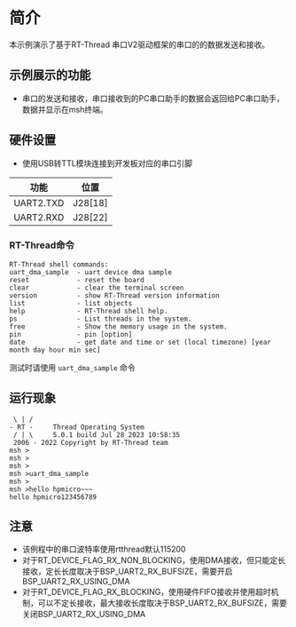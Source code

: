 # 简介

本示例演示了基于RT-Thread 串口V2驱动框架的串口的的数据发送和接收。

## 示例展示的功能

- 串口的发送和接收，串口接收到的PC串口助手的数据会返回给PC串口助手，数据并显示在msh终端。

## 硬件设置
* 使用USB转TTL模块连接到开发板对应的串口引脚

| 功能        | 位置    |
| ---------- | -------- |
| UART2.TXD | J28[18]   |
| UART2.RXD | J28[22]   |

### RT-Thread命令

```console
RT-Thread shell commands:
uart_dma_sample  - uart device dma sample
reset            - reset the board
clear            - clear the terminal screen
version          - show RT-Thread version information
list             - list objects
help             - RT-Thread shell help.
ps               - List threads in the system.
free             - Show the memory usage in the system.
pin              - pin [option]
date             - get date and time or set (local timezone) [year month day hour min sec]
```
测试时请使用 `uart_dma_sample` 命令

## 运行现象
```console
 \ | /
- RT -     Thread Operating System
 / | \     5.0.1 build Jul 28 2023 10:58:35
 2006 - 2022 Copyright by RT-Thread team
msh >
msh >
msh >
msh >uart_dma_sample
msh >
msh >hello hpmicro~~~
hello hpmicro123456789
```

## 注意

- 该例程中的串口波特率使用rtthread默认115200
- 对于RT_DEVICE_FLAG_RX_NON_BLOCKING，使用DMA接收，但只能定长接收，定长长度取决于BSP_UART2_RX_BUFSIZE，需要开启BSP_UART2_RX_USING_DMA
- 对于RT_DEVICE_FLAG_RX_BLOCKING，使用硬件FIFO接收并使用超时机制，可以不定长接收，最大接收长度取决于BSP_UART2_RX_BUFSIZE，需要关闭BSP_UART2_RX_USING_DMA



